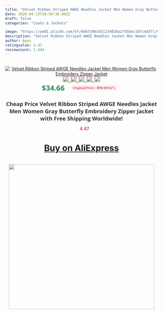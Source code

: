 ```yaml
---
title: "Velvet Ribbon Striped AWGE Needles Jacket Men Women Gray Butterfly Embroidery Zipper Jacket"
date: 2020-04-23T10:50:36.892Z
draft: false
categories: "Coats & Jackets"

image: "https://ae01.alicdn.com/kf/Hd67396cb51134038a27d5dec107c4d5fl/Velvet-Ribbon-Striped-AWGE-Needles-Jacket-Men-Women-Gray-Butterfly-Embroidery-Zipper-Jacket.jpg"
description: "Velvet Ribbon Striped AWGE Needles Jacket Men Women Gray Butterfly Embroidery Zipper Jacket"
author: Agus
ratingvalue: 4.47
reviewcount: 1.444
---
```

<br>
<div style="text-align: center;">
<a href="https://s.click.aliexpress.com/e/_AnEXQV" target="_blank" rel="nofollow noopener noreferrer"><img alt="Velvet Ribbon Striped AWGE Needles Jacket Men Women Gray Butterfly Embroidery Zipper Jacket" class="magnifier-image" src="https://ae01.alicdn.com/kf/Hd67396cb51134038a27d5dec107c4d5fl/Velvet-Ribbon-Striped-AWGE-Needles-Jacket-Men-Women-Gray-Butterfly-Embroidery-Zipper-Jacket.jpg_640x640.jpg">
<br>
<img style="border:1px solid salmon" src="https://ae01.alicdn.com/kf/Hd67396cb51134038a27d5dec107c4d5fl/Velvet-Ribbon-Striped-AWGE-Needles-Jacket-Men-Women-Gray-Butterfly-Embroidery-Zipper-Jacket.jpg_120x120.jpg">&nbsp;&nbsp;<img style="border:1px solid salmon" src="https://ae01.alicdn.com/kf/Hafefd8e84349497b9590d0d4115f6d94Y/Velvet-Ribbon-Striped-AWGE-Needles-Jacket-Men-Women-Gray-Butterfly-Embroidery-Zipper-Jacket.jpg_120x120.jpg">&nbsp;&nbsp;<img style="border:1px solid salmon" src="https://ae01.alicdn.com/kf/Hf454ac2c73c540428f7b326e06a3b7a5H/Velvet-Ribbon-Striped-AWGE-Needles-Jacket-Men-Women-Gray-Butterfly-Embroidery-Zipper-Jacket.jpg_120x120.jpg">&nbsp;&nbsp;<img style="border:1px solid salmon" src="https://ae01.alicdn.com/kf/H9c198635556341d9970c2fecc8007e15d/Velvet-Ribbon-Striped-AWGE-Needles-Jacket-Men-Women-Gray-Butterfly-Embroidery-Zipper-Jacket.jpg_120x120.jpg">&nbsp;&nbsp;<img style="border:1px solid salmon" src="https://ae01.alicdn.com/kf/H82d17582945640faa28650207299bc88M/Velvet-Ribbon-Striped-AWGE-Needles-Jacket-Men-Women-Gray-Butterfly-Embroidery-Zipper-Jacket.jpg_120x120.jpg"></a></div><br0>
<div style="text-align: center;"><span style="background-color: white; border: 0px; box-sizing: border-box; color: seagreen; display: inline-block; font-family: &quot;open sans&quot; , &quot;arial&quot; , &quot;helvetica&quot; , sans-serif , &quot;heiti&quot;; font-size: 24px; font-stretch: inherit; font-weight: 700; line-height: inherit; margin: 0px 10px 0px 0px; padding: 0px; vertical-align: middle;">$34.66 </span>
<span style="background: rgb(255 , 241 , 241); border-radius: 3px; border: 0px; box-sizing: border-box; color: #ff4747; display: inline-block; font-family: inherit; font-size: 12px; font-stretch: inherit; font-style: inherit; font-variant: inherit; font-weight: 600; line-height: inherit; margin: 0px; padding: 2px 5px; transform: scale(0.9); vertical-align: middle;">Original Price : <b style="text-decoration: line-through;">$72.21 </b> 52%&nbsp;&nbsp;</span></div>
<h1 style="color: #333333; display: inline-block; font-family: &quot;open sans&quot; , &quot;arial&quot; , &quot;helvetica&quot; , sans-serif , &quot;heiti&quot;; font-size: 18px; font-stretch: inherit; font-weight: 700; text-align: center;">Cheap Price Velvet Ribbon Striped AWGE Needles Jacket Men Women Gray Butterfly Embroidery Zipper Jacket with Free Shipping Worldwide!</h1>
<div style="color: #ff4747; text-align: center;">
<img src="https://4.bp.blogspot.com/-M0ZcTcb-5uY/XleCXlxnR4I/AAAAAAAAAEc/OrjgMkXV1oMQFaCRZj5HQwOCBcu3w1FegCPcBGAYYCw/s1600/star.png" style="height: 15px;">&nbsp;<b>4.47</b></div>
<div class="button_cont" align="center"><a class="buynow_a" href="https://s.click.aliexpress.com/e/_AnEXQV" target="_blank" rel="nofollow noopener noreferrer"><H1>Buy on AliExpress</H1></a></div><br>
<div class="separator" style="clear: both; text-align: center;">
<img src="https://lh3.googleusercontent.com/-pTy5HemUv9M/XlePHvY0dAI/AAAAAAAAAE4/0nX5iRUoIWY8eMW9Dpxeirr157OZliDIgCLcBGAsYHQ/s1600/badge.gif" width="480">
</div>
